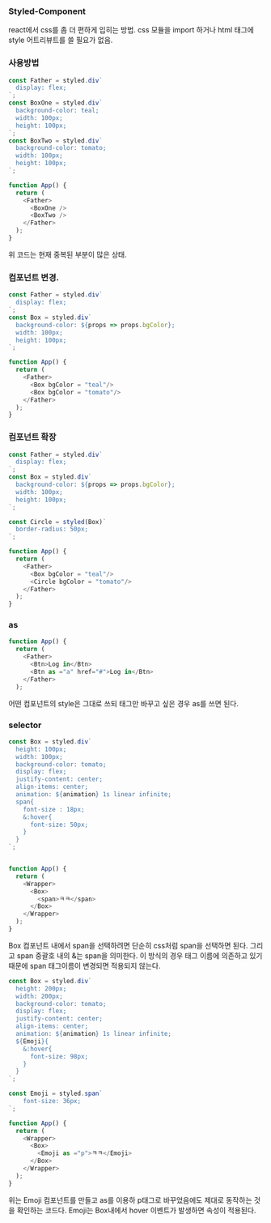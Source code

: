 ### Styled-Component
react에서 css를 좀 더 편하게 입히는 방법. css 모듈을 import 하거나 html 태그에 style 어트리뷰트를 쓸 필요가 없음.

### 사용방법
```js
const Father = styled.div`
  display: flex;
`;
const BoxOne = styled.div`
  background-color: teal;
  width: 100px;
  height: 100px;
`;
const BoxTwo = styled.div`
  background-color: tomato;
  width: 100px;
  height: 100px;
`;

function App() {
  return (
    <Father>
      <BoxOne />
      <BoxTwo />
    </Father>
  );
}
```
위 코드는 현재 중복된 부분이 많은 상태.

### 컴포넌트 변경.
``` js
const Father = styled.div`
  display: flex;
`;
const Box = styled.div`
  background-color: ${props => props.bgColor};
  width: 100px;
  height: 100px;
`;

function App() {
  return (
    <Father>
      <Box bgColor = "teal"/>
      <Box bgColor = "tomato"/>
    </Father>
  );
}
```

### 컴포넌트 확장
```js
const Father = styled.div`
  display: flex;
`;
const Box = styled.div`
  background-color: ${props => props.bgColor};
  width: 100px;
  height: 100px;
`;

const Circle = styled(Box)`
  border-radius: 50px;
`;

function App() {
  return (
    <Father>
      <Box bgColor = "teal"/>
      <Circle bgColor = "tomato"/>
    </Father>
  );
}
```

### as
```js
function App() {
  return (
    <Father>
      <Btn>Log in</Btn>
      <Btn as ="a" href="#">Log in</Btn>
    </Father>
  );
```
어떤 컴포넌트의 style은 그대로 쓰되 태그만 바꾸고 싶은 경우 as를 쓰면 된다.

### selector
```js
const Box = styled.div`
  height: 100px;
  width: 100px;
  background-color: tomato;
  display: flex;
  justify-content: center;
  align-items: center;
  animation: ${animation} 1s linear infinite;
  span{
    font-size : 18px;
    &:hover{
      font-size: 50px;
    }
  }
`;


function App() {
  return (
    <Wrapper>
      <Box>
        <span>ㅋㅋ</span>
      </Box>
    </Wrapper>
  );
}
```
Box 컴포넌트 내에서 span을 선택하려면 단순히 css처럼 span을 선택하면 된다. 그리고 span 중괄호 내의 &는 span을 의미한다. 이 방식의 경우 태그 이름에 의존하고 있기 때문에
span 태그이름이 변경되면 적용되지 않는다.

```js
const Box = styled.div`
  height: 200px;
  width: 200px;
  background-color: tomato;
  display: flex;
  justify-content: center;
  align-items: center;
  animation: ${animation} 1s linear infinite;
  ${Emoji}{
    &:hover{
      font-size: 98px;
    }
  }
`;

const Emoji = styled.span`
    font-size: 36px;
`;

function App() {
  return (
    <Wrapper>
      <Box>
        <Emoji as ="p">ㅋㅋ</Emoji>
      </Box>
    </Wrapper>
  );
}
```
위는 Emoji 컴포넌트를 만들고 as를 이용하 p태그로 바꾸었음에도 제대로 동작하는 것을 확인하는 코드다. Emoji는 Box내에서 hover 이벤트가 발생하면 속성이 적용된다.
